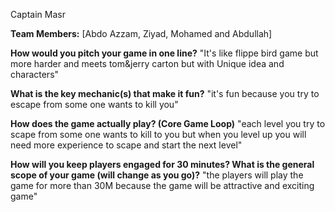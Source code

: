 Captain Masr

**Team Members:** [Abdo Azzam, Ziyad, Mohamed and Abdullah]

**How would you pitch your game in one line?**
"It's like flippe bird game but more harder and meets tom&jerry carton but with Unique idea and characters"

**What is the key mechanic(s) that make it fun?**
"it's fun because you try to escape from some one wants to kill you"

**How does the game actually play? (Core Game Loop)**
"each level you try to scape from some one wants to kill to you but when you level up you will need more experience to scape and start the next level"

**How will you keep players engaged for 30 minutes? What is the general scope of your game (will change as you go)?**
"the players will play the game for more than 30M because the game will be attractive and exciting game"

